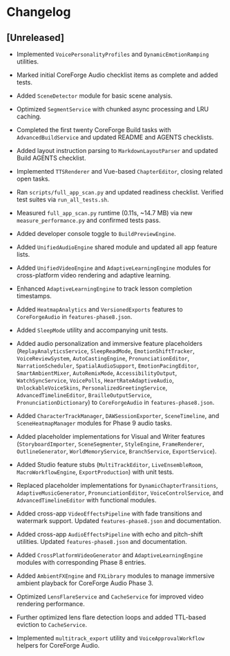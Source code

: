 # Changelog

## [Unreleased]
- Implemented `VoicePersonalityProfiles` and `DynamicEmotionRamping` utilities.
- Marked initial CoreForge Audio checklist items as complete and added tests.
- Added `SceneDetector` module for basic scene analysis.
- Optimized `SegmentService` with chunked async processing and LRU caching.
- Completed the first twenty CoreForge Build tasks with `AdvancedBuildService`
  and updated README and AGENTS checklists.
- Added layout instruction parsing to `MarkdownLayoutParser` and updated Build AGENTS checklist.
- Implemented `TTSRenderer` and Vue-based `ChapterEditor`, closing related open tasks.
- Ran `scripts/full_app_scan.py` and updated readiness checklist. Verified test suites via `run_all_tests.sh`.
- Measured `full_app_scan.py` runtime (0.11s, ~14.7 MB) via new `measure_performance.py` and confirmed tests pass.
- Added developer console toggle to `BuildPreviewEngine`.
- Added `UnifiedAudioEngine` shared module and updated all app feature lists.
- Added `UnifiedVideoEngine` and `AdaptiveLearningEngine` modules for cross-platform video rendering and adaptive learning.
- Enhanced `AdaptiveLearningEngine` to track lesson completion timestamps.
- Added `HeatmapAnalytics` and `VersionedExports` features to `CoreForgeAudio` in `features-phase8.json`.
- Added `SleepMode` utility and accompanying unit tests.
- Added audio personalization and immersive feature placeholders (`ReplayAnalyticsService`, `SleepReadMode`, `EmotionShiftTracker`, `VoiceReviewSystem`, `AutoCastingEngine`, `PronunciationEditor`, `NarrationScheduler`, `SpatialAudioSupport`, `EmotionPacingEditor`, `SmartAmbientMixer`, `AutoRemixMode`, `AccessibilityOutput`, `WatchSyncService`, `VoicePolls`, `HeartRateAdaptiveAudio`, `UnlockableVoiceSkins`, `PersonalizedGreetingService`, `AdvancedTimelineEditor`, `BrailleOutputService`, `PronunciationDictionary`) to `CoreForgeAudio` in `features-phase8.json`.
- Added `CharacterTrackManager`, `DAWSessionExporter`, `SceneTimeline`, and `SceneHeatmapManager` modules for Phase 9 audio tasks.
- Added placeholder implementations for Visual and Writer features (`StoryboardImporter`, `SceneSegmenter`, `StyleEngine`, `FrameRenderer`, `OutlineGenerator`, `WorldMemoryService`, `BranchService`, `ExportService`).
- Added Studio feature stubs (`MultiTrackEditor`, `LiveEnsembleRoom`, `MacroWorkflowEngine`, `ExportProduction`) with unit tests.
- Replaced placeholder implementations for `DynamicChapterTransitions`, `AdaptiveMusicGenerator`,
  `PronunciationEditor`, `VoiceControlService`, and `AdvancedTimelineEditor` with
  functional modules.
- Added cross-app `VideoEffectsPipeline` with fade transitions and watermark support. Updated `features-phase8.json` and documentation.
- Added cross-app `AudioEffectsPipeline` with echo and pitch-shift utilities. Updated `features-phase8.json` and documentation.

- Added `CrossPlatformVideoGenerator` and `AdaptiveLearningEngine` modules with corresponding Phase 8 entries.
- Added `AmbientFXEngine` and `FXLibrary` modules to manage immersive ambient playback for CoreForge Audio Phase 3.
- Optimized `LensFlareService` and `CacheService` for improved video rendering performance.
- Further optimized lens flare detection loops and added TTL-based eviction to `CacheService`.
- Implemented `multitrack_export` utility and `VoiceApprovalWorkflow` helpers for CoreForge Audio.

